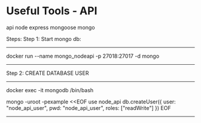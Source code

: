# Useful Tools - API
api node express mongoose mongo

Steps:
Step 1: Start mongo db:
***
docker run --name mongo_nodeapi -p 27018:27017 -d mongo
***

Step 2: CREATE DATABASE USER
***
docker exec -it mongodb /bin/bash

mongo -uroot -pexample <<EOF
  use node_api
  db.createUser({
    user: "node_api_user",
    pwd: "node_api_user",
    roles: ["readWrite"]
  })
EOF
***
